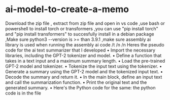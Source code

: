 # ai-model-to-create-a-memo

Download the zip file , extract from zip file and open in vs code
,use bash or powershell to install torch or transformers
,you can use "pip install torch" and "pip install transformers" to succesfully install in a debian package 
,Make sure python3 --version is >= than 3.9.1
,make sure assembly ai library is used when running the assembly ai code /t
/n
/n
Heres the pseudo code for the ai text summarizer that I developed 
•	Import the necessary libraries, including the GPT-2 tokenizer and model.
•	Define a function that takes in a text input and a maximum summary length.
•	Load the pre-trained GPT-2 model and tokenizer.
•	Tokenize the input text using the tokenizer.
•	Generate a summary using the GPT-2 model and the tokenized input text.
•	Decode the summary and return it.
•	In the main block, define an input text and call the summarization function.
•	Print the original text and the generated summary.
•	Here's the Python code for the same:
the python code is in the file
